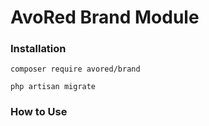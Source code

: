 # AvoRed Brand Module

### Installation

    composer require avored/brand 
    
    php artisan migrate

### How to Use


